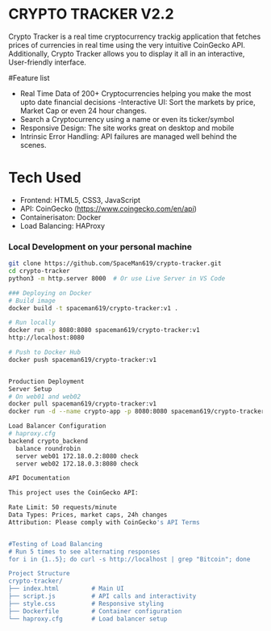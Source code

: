 # CRYPTO TRACKER V2.2 

Crypto Tracker is a real time cryptocurrency trackig application that
fetches prices of currencies in real time using the very intuitive CoinGecko API. 
Additionally, Crypto Tracker allows you to display it all in an interactive, User-friendly interface.


#Feature list
- Real Time Data of 200+ Cryptocurrencies helping you make the most upto date financial decisions
-Interactive UI: Sort the markets by price, Market Cap or even 24 hour changes.
- Search a Cryptocurrency using a name or even its ticker/symbol
- Responsive Design: The site works great on desktop and mobile
- Intrinsic Error Handling: API failures are managed well behind the scenes.

# Tech Used
- Frontend: HTML5, CSS3, JavaScript
- API: CoinGecko (https://www.coingecko.com/en/api)
- Containerisaton: Docker
- Load Balancing: HAProxy






### Local Development on your personal machine
```bash
git clone https://github.com/SpaceMan619/crypto-tracker.git
cd crypto-tracker
python3 -m http.server 8000  # Or use Live Server in VS Code

### Deploying on Docker
# Build image
docker build -t spaceman619/crypto-tracker:v1 .

# Run locally
docker run -p 8080:8080 spaceman619/crypto-tracker:v1
http://localhost:8080

# Push to Docker Hub
docker push spaceman619/crypto-tracker:v1


Production Deployment
Server Setup
# On web01 and web02
docker pull spaceman619/crypto-tracker:v1
docker run -d --name crypto-app -p 8080:8080 spaceman619/crypto-tracker:v1

Load Balancer Configuration
# haproxy.cfg
backend crypto_backend
  balance roundrobin
  server web01 172.18.0.2:8080 check
  server web02 172.18.0.3:8080 check

API Documentation

This project uses the CoinGecko API:

Rate Limit: 50 requests/minute
Data Types: Prices, market caps, 24h changes
Attribution: Please comply with CoinGecko's API Terms


#Testing of Load Balancing
# Run 5 times to see alternating responses
for i in {1..5}; do curl -s http://localhost | grep "Bitcoin"; done

Project Structure
crypto-tracker/
├── index.html         # Main UI
├── script.js          # API calls and interactivity
├── style.css          # Responsive styling
├── Dockerfile         # Container configuration
└── haproxy.cfg        # Load balancer setup


